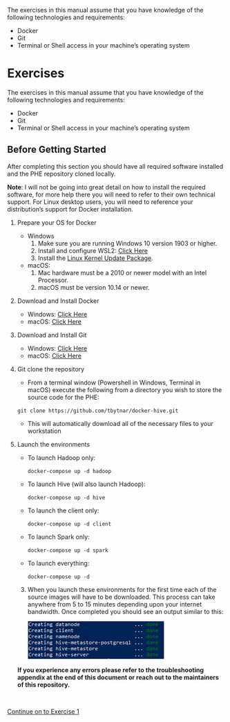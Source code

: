 The exercises in this manual assume that you have knowledge of the following technologies and requirements:

*   Docker
*   Git
*   Terminal or Shell access in your machine’s operating system


# Exercises

The exercises in this manual assume that you have knowledge of the following technologies and requirements:

*   Docker
*   Git
*   Terminal or Shell access in your machine’s operating system


## Before Getting Started

After completing this section you should have all required software installed and the PHE repository cloned locally.

**Note**: I will not be going into great detail on how to install the required software, for more help there you will need to refer to their own technical support.  For Linux desktop users, you will need to reference your distribution’s support for Docker installation.  

1. Prepare your OS for Docker
    * Windows
        1. Make sure you are running Windows 10 version 1903 or higher.
        2. Install and configure WSL2: [Click Here](https://docs.microsoft.com/en-us/windows/wsl/install-win10)
        3. Install the [Linux Kernel Update Package](https://docs.microsoft.com/en-us/windows/wsl/install-win10#step-4---download-the-linux-kernel-update-package).
    * macOS:
        1. Mac hardware must be a 2010 or newer model with an Intel Processor.
        2. macOS must be version 10.14 or newer.
2. Download and Install Docker
    * Windows: [Click Here](https://docs.docker.com/docker-for-windows/wsl/)<br>
    * macOS: [Click Here](https://docs.docker.com/docker-for-mac/install/)
3. Download and Install Git
    * Windows: [Click Here](https://git-scm.com/download/win)
    * macOS: [Click Here](https://git-scm.com/download/mac)
4. Git clone the repository
    * From a terminal window (Powershell in Windows, Terminal in macOS) execute the following from a directory you wish to store the source code for the PHE:
    ```
    git clone https://github.com/tbytnar/docker-hive.git
    ```
    * This will automatically download all of the necessary files to your workstation
5. Launch the environments
    * To launch Hadoop only:
        ```
        docker-compose up -d hadoop
        ```
    * To launch Hive (will also launch Hadoop):
        ```
        docker-compose up -d hive
        ```
    * To launch the client only:
        ```
        docker-compose up -d client
        ```
    * To launch Spark only:
        ```
        docker-compose up -d spark
        ```
    * To launch everything:
        ```
        docker-compose up -d
        ```
    3.  When you launch these environments for the first time each of the source images will have to be downloaded.  This process can take anywhere from 5 to 15 minutes depending upon your internet bandwidth.  Once completed you should see an output similar to this: 

        ![](../images/image18.png "image_tooltip")

    **If you experience any errors please refer to the troubleshooting appendix at the end of this document or reach out to the maintainers of this repository.**

<br>

[Continue on to Exercise 1](exercise_one.md)